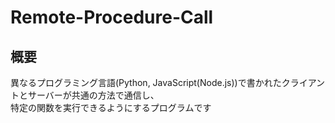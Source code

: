 # Remote-Procedure-Call

## 概要

異なるプログラミング言語(Python, JavaScript(Node.js))で書かれたクライアントとサーバーが共通の方法で通信し、  
特定の関数を実行できるようにするプログラムです
